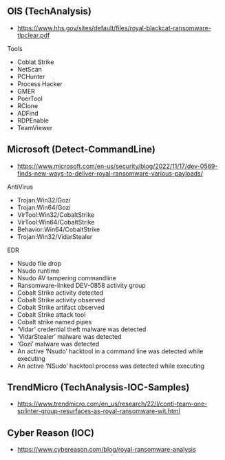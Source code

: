 
## OIS (TechAnalysis)
- https://www.hhs.gov/sites/default/files/royal-blackcat-ransomware-tlpclear.pdf

Tools
- Coblat Strike
- NetScan
- PCHunter
- Process Hacker
- GMER
- PoerTool
- RClone
- ADFind
- RDPEnable
- TeamViewer


## Microsoft (Detect-CommandLine)
- https://www.microsoft.com/en-us/security/blog/2022/11/17/dev-0569-finds-new-ways-to-deliver-royal-ransomware-various-payloads/

AntiVirus
- Trojan:Win32/Gozi
- Trojan:Win64/Gozi
- VirTool:Win32/CobaltStrike
- VirTool:Win64/CobaltStrike
- Behavior:Win64/CobaltStrike
- Trojan:Win32/VidarStealer

EDR
- Nsudo file drop 
- Nsudo runtime 
- Nsudo AV tampering commandline 
- Ransomware-linked DEV-0858 activity group 
- Cobalt Strike activity detected 
- Cobalt Strike activity observed 
- Cobalt Strike artifact observed 
- Cobalt Strike attack tool 
- Cobalt strike named pipes 
- ‘Vidar’ credential theft malware was detected 
- ‘VidarStealer’ malware was detected 
- ‘Gozi’ malware was detected 
- An active ‘Nsudo’ hacktool in a command line was detected while executing 
- An active ‘NSudo’ hacktool process was detected while executing

## TrendMicro (TechAnalysis-IOC-Samples)
- https://www.trendmicro.com/en_us/research/22/l/conti-team-one-splinter-group-resurfaces-as-royal-ransomware-wit.html

## Cyber Reason (IOC)
- https://www.cybereason.com/blog/royal-ransomware-analysis